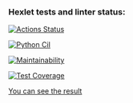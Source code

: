 ### Hexlet tests and linter status:
[![Actions Status](https://github.com/JuliaMezenova/python-project-83/actions/workflows/hexlet-check.yml/badge.svg)](https://github.com/JuliaMezenova/python-project-83/actions)

[![Python CiI](https://github.com/JuliaMezenova/python-project-83/actions/workflows/pyci.yml/badge.svg)](https://github.com/JuliaMezenova/python-project-83/actions/workflows/pyci.yml)

[![Maintainability](https://api.codeclimate.com/v1/badges/b98c48cf5e7737fb7e92/maintainability)](https://codeclimate.com/github/JuliaMezenova/python-project-83/maintainability)

[![Test Coverage](https://api.codeclimate.com/v1/badges/b98c48cf5e7737fb7e92/test_coverage)](https://codeclimate.com/github/JuliaMezenova/python-project-83/test_coverage)

[You can see the result](https://page-analyzer-ynqn.onrender.com/)
